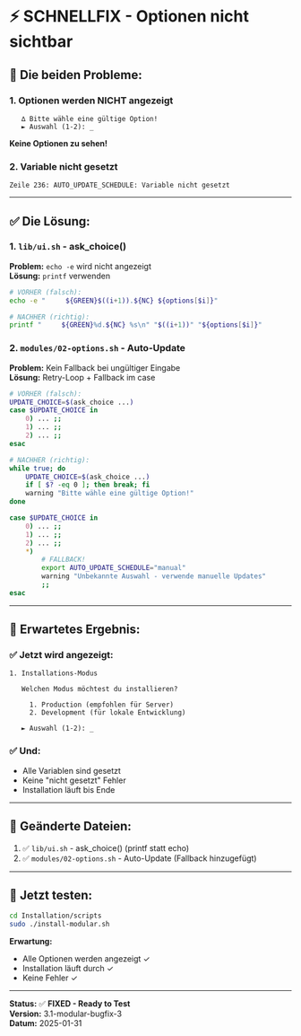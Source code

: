 # ⚡ SCHNELLFIX - Optionen nicht sichtbar

## 🔴 Die beiden Probleme:

### 1. Optionen werden NICHT angezeigt
```
   ∆ Bitte wähle eine gültige Option!
   ► Auswahl (1-2): _
```
**Keine Optionen zu sehen!**

### 2. Variable nicht gesetzt
```
Zeile 236: AUTO_UPDATE_SCHEDULE: Variable nicht gesetzt
```

---

## ✅ Die Lösung:

### 1. `lib/ui.sh` - ask_choice()
**Problem:** `echo -e` wird nicht angezeigt  
**Lösung:** `printf` verwenden

```bash
# VORHER (falsch):
echo -e "     ${GREEN}$((i+1)).${NC} ${options[$i]}"

# NACHHER (richtig):
printf "     ${GREEN}%d.${NC} %s\n" "$((i+1))" "${options[$i]}"
```

### 2. `modules/02-options.sh` - Auto-Update
**Problem:** Kein Fallback bei ungültiger Eingabe  
**Lösung:** Retry-Loop + Fallback im case

```bash
# VORHER (falsch):
UPDATE_CHOICE=$(ask_choice ...)
case $UPDATE_CHOICE in
    0) ... ;;
    1) ... ;;
    2) ... ;;
esac

# NACHHER (richtig):
while true; do
    UPDATE_CHOICE=$(ask_choice ...)
    if [ $? -eq 0 ]; then break; fi
    warning "Bitte wähle eine gültige Option!"
done

case $UPDATE_CHOICE in
    0) ... ;;
    1) ... ;;
    2) ... ;;
    *)
        # FALLBACK!
        export AUTO_UPDATE_SCHEDULE="manual"
        warning "Unbekannte Auswahl - verwende manuelle Updates"
        ;;
esac
```

---

## 🎯 Erwartetes Ergebnis:

### ✅ Jetzt wird angezeigt:
```
1. Installations-Modus

   Welchen Modus möchtest du installieren?

     1. Production (empfohlen für Server)
     2. Development (für lokale Entwicklung)

   ► Auswahl (1-2): _
```

### ✅ Und:
- Alle Variablen sind gesetzt
- Keine "nicht gesetzt" Fehler
- Installation läuft bis Ende

---

## 📁 Geänderte Dateien:

1. ✅ `lib/ui.sh` - ask_choice() (printf statt echo)
2. ✅ `modules/02-options.sh` - Auto-Update (Fallback hinzugefügt)

---

## 🚀 Jetzt testen:

```bash
cd Installation/scripts
sudo ./install-modular.sh
```

**Erwartung:**
- Alle Optionen werden angezeigt ✓
- Installation läuft durch ✓
- Keine Fehler ✓

---

**Status:** ✅ **FIXED - Ready to Test**  
**Version:** 3.1-modular-bugfix-3  
**Datum:** 2025-01-31

